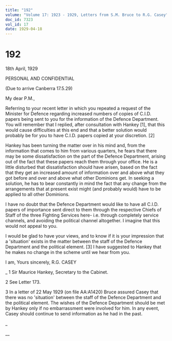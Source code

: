 ```yaml
---
title: "192"
volume: "Volume 17: 1923 - 1929, Letters from S.M. Bruce to R.G. Casey"
doc_id: 7323
vol_id: 17
date: 1929-04-18
---
```


# 192

18th April, 1929

PERSONAL AND CONFIDENTIAL

(Due to arrive Canberra 17.5.29)

My dear P.M.,

Referring to your recent letter in which you repeated a request of the Minister for Defence regarding increased numbers of copies of C.I.D. papers being sent to you for the information of the Defence Department. You will remember that I replied, after consultation with Hankey [1], that this would cause difficulties at this end and that a better solution would probably be for you to have C.I.D. papers copied at your discretion. [2]

Hankey has been turning the matter over in his mind and, from the information that comes to him from various quarters, he fears that there may be some dissatisfaction on the part of the Defence Department, arising out of the fact that these papers reach them through your office. He is a little disturbed that dissatisfaction should have arisen, based on the fact that they get an increased amount of information over and above what they got before and over and above what other Dominions get. In seeking a solution, he has to bear constantly in mind the fact that any change from the arrangements that at present exist might (and probably would) have to be applied to all other Dominions.

I have no doubt that the Defence Department would like to have all C.I.D. papers of importance sent direct to them through the respective Chiefs of Staff of the three Fighting Services here- i.e. through completely service channels, and avoiding the political channel altogether. I imagine that this would not appeal to you.

I would be glad to have your views, and to know if it is your impression that a 'situation' exists in the matter between the staff of the Defence Department and the political element. [3] I have suggested to Hankey that he makes no change in the scheme until we hear from you.

I am, Yours sincerely, R.G. CASEY 

_ 1 Sir Maurice Hankey, Secretary to the Cabinet.

2 See Letter 173.

3 In a letter of 22 May 1929 (on file AA:A1420) Bruce assured Casey that there was no 'situation' between the staff of the Defence Department and the political element. The wishes of the Defence Department should be met by Hankey only if no embarrassment were involved for him. In any event, Casey should continue to send information as he had in the past.

_

__
